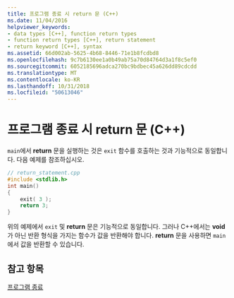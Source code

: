```yaml
---
title: 프로그램 종료 시 return 문 (C++)
ms.date: 11/04/2016
helpviewer_keywords:
- data types [C++], function return types
- function return types [C++], return statement
- return keyword [C++], syntax
ms.assetid: 66d002ab-5625-4b68-8446-71e1b8fcdbd8
ms.openlocfilehash: 9c7b6130ee1a0b49ab75a70d84764d3a1f8c5ef0
ms.sourcegitcommit: 6052185696adca270bc9bdbec45a626dd89cdcdd
ms.translationtype: MT
ms.contentlocale: ko-KR
ms.lasthandoff: 10/31/2018
ms.locfileid: "50613046"
---
```

# <a name="return-statement-in-program-termination-c"></a>프로그램 종료 시 return 문 (C++)

`main`에서 **return** 문을 실행하는 것은 `exit` 함수를 호출하는 것과 기능적으로 동일합니다. 다음 예제를 참조하십시오.

```cpp
// return_statement.cpp
#include <stdlib.h>
int main()
{
    exit( 3 );
    return 3;
}
```

위의 예제에서 `exit` 및 **return** 문은 기능적으로 동일합니다. 그러나 C++에서는 **void**가 아닌 반환 형식을 가지는 함수가 값을 반환해야 합니다. **return** 문을 사용하면 `main`에서 값을 반환할 수 있습니다.

## <a name="see-also"></a>참고 항목

[프로그램 종료](../cpp/program-termination.md)